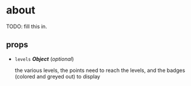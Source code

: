 # about 

TODO: fill this in. 

## props 

- `levels` ***Object*** (*optional*) 

  the various levels, the points need to reach the levels,
  and the badges (colored and greyed out) to display 

